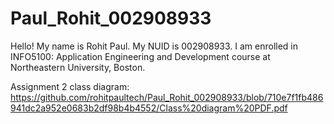 # Paul_Rohit_002908933
Hello! My name is Rohit Paul. My NUID is 002908933. I am enrolled in INFO5100:  Application Engineering and Development course at Northeastern University, Boston.

Assignment 2 class diagram: https://github.com/rohitpaultech/Paul_Rohit_002908933/blob/710e7f1fb486941dc2a952e0683b2df98b4b4552/Class%20diagram%20PDF.pdf
